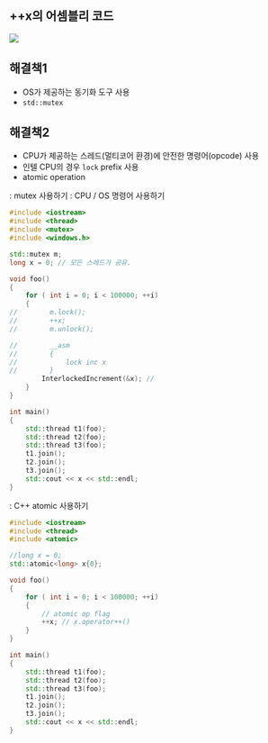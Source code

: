 <style>
r { color: Red }
o { color: Orange }
g { color: Green }
</style>

## ++x의 어셈블리 코드
![](../img/5-01.std_atomic.png)

## 해결책1
- OS가 제공하는 동기화 도구 사용
- `std::mutex`

## 해결책2
- CPU가 제공하는 스레드(멀티코어 환경)에 안전한 명령어(opcode) 사용
- 인텔 CPU의 경우 `lock` prefix 사용
- atomic operation

: mutex 사용하기
: CPU / OS 명령어 사용하기
```c++
#include <iostream>
#include <thread>
#include <mutex>
#include <windows.h>

std::mutex m;
long x = 0; // 모든 스레드가 공유.

void foo()
{
    for ( int i = 0; i < 100000; ++i)
    {
//        m.lock();
//        ++x;
//        m.unlock();

//        __asm
//        {
//            lock inc x
//        }
        InterlockedIncrement(&x); //
    }
}

int main()
{
    std::thread t1(foo);
    std::thread t2(foo);
    std::thread t3(foo);
    t1.join();
    t2.join();
    t3.join();
    std::cout << x << std::endl;
}
```

: C++ atomic 사용하기
```c++
#include <iostream>
#include <thread>
#include <atomic>

//long x = 0;
std::atomic<long> x{0};

void foo()
{
    for ( int i = 0; i < 100000; ++i)
    {
        // atomic op flag
        ++x; // x.operator++()
    }
}

int main()
{
    std::thread t1(foo);
    std::thread t2(foo);
    std::thread t3(foo);
    t1.join();
    t2.join();
    t3.join();
    std::cout << x << std::endl;
}
```
